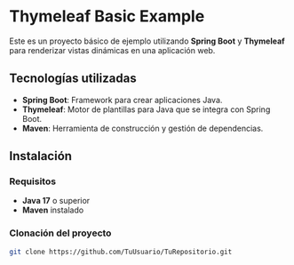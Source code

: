 # Thymeleaf Basic Example

Este es un proyecto básico de ejemplo utilizando **Spring Boot** y **Thymeleaf** para renderizar vistas dinámicas en una aplicación web.

## Tecnologías utilizadas

- **Spring Boot**: Framework para crear aplicaciones Java.
- **Thymeleaf**: Motor de plantillas para Java que se integra con Spring Boot.
- **Maven**: Herramienta de construcción y gestión de dependencias.

## Instalación

### Requisitos

- **Java 17** o superior
- **Maven** instalado

### Clonación del proyecto

```bash
git clone https://github.com/TuUsuario/TuRepositorio.git
```
